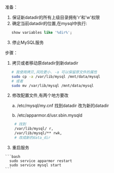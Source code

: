 准备：

   1. 保证新datadir的所有上级目录拥有'r'和'w'权限
   2. 确定当前datadir的位置,在mysql中执行:
   
   ```sql
      show variables like '%dir%';
   ```
   3. 停止MySQL服务

步骤：

    
  1. 拷贝或者移动原datadir到新datadir
  
  ```bash
     # 我使用拷贝,风险更小. -a 可以保留原文件的属性
     sudo cp -a /var/lib/mysql /mnt/data/mysql
     # 或者 
     sudo mv /var/lib/mysql /mnt/data/mysql
  ``` 
  
  2. 修改配置文件,有两个地方要改
     
     a. /etc/mysql/my.cnf 
        找到datadir 改为新的datadir
     
     b. /etc/apparmor.d/usr.sbin.mysqld
         
     ```bash
      # 找到
      /var/lib/mysql/ r,
      /var/lib/mysql/** rwk,
      # 改成新的data_dir

     ```
 
  3. 重启服务


    ```bash
      sudo service apparmor restart
      sudo service mysql start
    ```
      
  